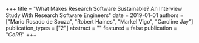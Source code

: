 +++
title = "What Makes Research Software Sustainable? An Interview Study With Research Software Engineers"
date = 2019-01-01
authors = ["Mario Rosado de Souza", "Robert Haines", "Markel Vigo", "Caroline Jay"]
publication_types = ["2"]
abstract = ""
featured = false
publication = "*CoRR*"
+++

